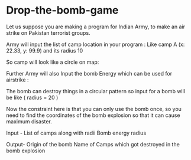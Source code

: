 # Drop-the-bomb-game
Let us suppose you are making a program for Indian Army, to make an air strike on Pakistan terrorist groups.

Army will input the list of camp location in your program :
Like camp A (x: 22.33, y: 99.9) and its radius 10 

So camp will look like a circle on map:

Further Army will also Input the bomb Energy which can be used for airstrike :

The bomb can destroy things in a circular pattern so input for a bomb will be like ( radius = 20 )

Now the constraint here is that you can only use the bomb once, so you need to find the coordinates of the bomb explosion so that it can cause maximum disaster.

Input - 
List of camps along with radii
Bomb energy radius

Output- 
Origin of the bomb 
Name of Camps which got destroyed in the bomb explosion 
